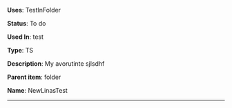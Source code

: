 **Uses**: TestInFolder

**Status**: To do

**Used In**: test

**Type**: TS

**Description**: My avorutinte sjlsdhf

**Parent item**: folder

**Name**: NewLinasTest

---

